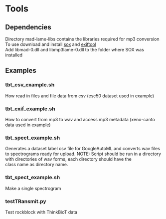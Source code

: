 # Tools

## Dependencies
Directory mad-lame-libs contains the libraries required for mp3 conversion    
To use download and install [sox](http://sox.sourceforge.net/) and [exiftool](https://www.sno.phy.queensu.ca/~phil/exiftool/)  
Add libmad-0.dll and libmp3lame-0.dll to the folder where SOX was installed    

## Examples
### tbt_csv_example.sh   
How read in files and file data from csv (esc50 dataset used in example)   

### tbt_exif_example.sh  
How to convert from mp3 to wav and access mp3 metadata (xeno-canto data used in example)  

### tbt_spect_example.sh 
Generates a dataset label csv file for GoogleAutoML and converts wav files to spectrograms ready for upload.
NOTE: Script should be run in a directory with directories of wav forms, each directory should have the   
class name as directory name. 

### tbt_spect_example.sh    
Make a single spectrogram     

### testTRansmit.py  
Test rockblock with ThinkBioT data   


